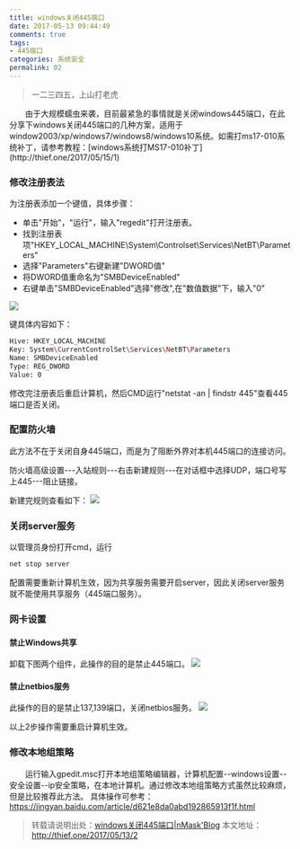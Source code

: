 ```yaml
---
title: windows关闭445端口
date: 2017-05-13 09:44:49
comments: true
tags:
- 445端口
categories: 系统安全
permalink: 02
---
```

<blockquote class="blockquote-center">一二三四五，上山打老虎</blockquote>
　　由于大规模蠕虫来袭，目前最紧急的事情就是关闭windows445端口，在此分享下windows关闭445端口的几种方案，适用于window2003/xp/windows7/windows8/windows10系统。如需打ms17-010系统补丁，请参考教程：[windows系统打MS17-010补丁](http://thief.one/2017/05/15/1)
<!--more -->

### 修改注册表法
为注册表添加一个键值，具体步骤：
* 单击"开始"，"运行"，输入"regedit"打开注册表。
* 找到注册表项"HKEY_LOCAL_MACHINE\System\Controlset\Services\NetBT\Parameters"
* 选择"Parameters"右键新建"DWORD值"
* 将DWORD值重命名为"SMBDeviceEnabled"
* 右键单击"SMBDeviceEnabled"选择"修改",在"数值数据"下，输入"0"

![](/upload_image/2017051302/3.png)

键具体内容如下：
```bash
Hive: HKEY_LOCAL_MACHINE
Key: System\CurrentControlSet\Services\NetBT\Parameters
Name: SMBDeviceEnabled
Type: REG_DWORD
Value: 0
```
修改完注册表后重启计算机，然后CMD运行"netstat -an | findstr 445"查看445端口是否关闭。

### 配置防火墙
此方法不在于关闭自身445端口，而是为了阻断外界对本机445端口的连接访问。

防火墙高级设置---入站规则---右击新建规则---在对话框中选择UDP，端口号写上445---阻止链接。

新建完规则查看如下：
![](/upload_image/2017051302/4.png)

### 关闭server服务
以管理员身份打开cmd，运行
```bash
net stop server
```
配置需要重新计算机生效，因为共享服务需要开启server，因此关闭server服务就不能使用共享服务（445端口服务）。

### 网卡设置
#### 禁止Windows共享
卸载下图两个组件，此操作的目的是禁止445端口。
![](/upload_image/2017051302/1.png)

#### 禁止netbios服务
此操作的目的是禁止137,139端口，关闭netbios服务。
![](/upload_image/2017051302/2.png)

以上2步操作需要重启计算机生效。

### 修改本地组策略
　　运行输入gpedit.msc打开本地组策略编辑器，计算机配置--windows设置--安全设置--ip安全策略，在本地计算机。通过修改本地组策略方式虽然比较麻烦，但是比较推荐此方法。
具体操作可参考：https://jingyan.baidu.com/article/d621e8da0abd192865913f1f.html

>转载请说明出处：[windows关闭445端口|nMask'Blog](http://thief.one/2017/05/13/2)
本文地址：http://thief.one/2017/05/13/2